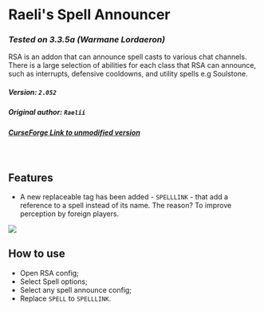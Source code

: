 # Raeli's Spell Announcer
### _Tested on 3.3.5a (Warmane Lordaeron)_

RSA is an addon that can announce spell casts to various chat channels. There is a large selection of abilities for each class that RSA can announce, such as interrupts, defensive cooldowns, and utility spells e.g Soulstone.
##### Version: `2.052`
##### Original author: `Raelii`
##### [CurseForge Link to unmodified version](https://www.curseforge.com/wow/addons/rsa/files/457018)  
 
## Features
- A new replaceable tag has been added - `SPELLLINK` - that add a reference to a spell instead of its name. The reason? To improve perception by foreign players.

![](http://egammi.com/images/2021/11/02/SyYw.png)

## How to use
 - Open RSA config;
 - Select Spell options;
 - Select any spell announce config;
 - Replace `SPELL` to `SPELLLINK`.
